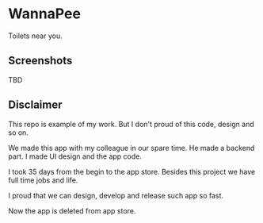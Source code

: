 # WannaPee
Toilets near you.

## Screenshots

TBD

## Disclaimer

This repo is example of my work. But I don't proud of this code, design and so on.

We made this app with my colleague in our spare time. He made a backend part. I made UI design and the app code.

I took 35 days from the begin to the app store. Besides this project we have full time jobs and life.

I proud that we can design, develop and release such app so fast.

Now the app is deleted from app store.
